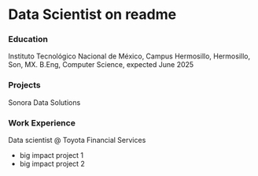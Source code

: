 #  Data Scientist on readme

###  Education
Instituto Tecnológico Nacional de México, Campus Hermosillo, Hermosillo, Son, MX.
B.Eng, Computer Science, expected June 2025
###  Projects
Sonora Data Solutions

###  Work Experience
Data scientist  @ Toyota Financial Services
- big impact project 1
- big impact project 2


